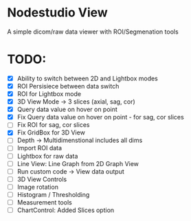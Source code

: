 # Nodestudio View

A simple dicom/raw data viewer with ROI/Segmenation tools

# TODO:

* [x] Ability to switch between 2D and Lightbox modes 
* [x] ROI Persisiece between data switch
* [x] ROI for Lightbox mode 
* [x] 3D View Mode -> 3 slices (axial, sag, cor)
* [x] Query data value on hover on point
* [x] Fix Query data value on hover on point - for sag, cor slices
* [ ] Fix ROI for sag, cor slices
* [x] Fix GridBox for 3D View
* [ ] Depth -> Multidimenstional includes all dims 
* [ ] Import ROI data
* [ ] Lightbox for raw data 
* [ ] Line View: Line Graph from 2D Graph View
* [ ] Run custom code -> View data output 
* [ ] 3D View Controls 
* [ ] Image rotation
* [ ] Histogram / Thresholding 
* [ ] Measurement tools
* [ ] ChartControl: Added Slices option